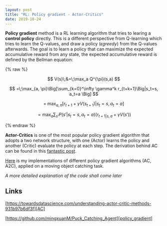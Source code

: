 ```yaml
---
layout: post
title: "RL: Policy gradient - Actor-Critics"
date: 2019-10-24
---
```


**Policy gradient** method is a RL learning algorithm that tries to learing a **control policy** directly. This is a different perspective from Q-learning which tries to learn the Q-values, and draw a policy ($\epsilon greedy$) from the Q-values afterwards. The goal is to learn a policy that can maximize the expected accumulative reward from any state, the expected accumulative reward is defined by the Bellman equation:

{% raw %}

$$ V(s)\;&=\;\max_a Q^{\pi}(s,a) $$

$$ =\;\max_{a, \pi}\Big[\sum_{k=0}^\infty \gamma^k r_{t+k+1}\Big|s_t=s, a_t=a \Big] $$

$$ =\;\max_{a, \pi}\Big[r_{t+1} + \gamma V(s_{t+1}) \Big|s_t=s, a_t=a \Big] $$

$$ =\max_a \sum_{s'} P(s'|s_t=s, a_t=a) \big(r_{t+1|s,a} + \gamma V(s')\Big) $$

{% endraw %}

**Actor-Critics** is one of the most popular policy gradient algorithm that adopts a two network structure, with one (Actor) learns the policy and another (Critic) evaluate the policy at each step. The derivation behind AC can be found in this [fantastic post][AC].

  [AC]: https://towardsdatascience.com/understanding-actor-critic-methods-931b97b6df3f

[Here][policy_gradient] is my implementations of different policy gradient algorithms (AC, A2C), applied on a moving object catching task.

  [policy_gradient]: https://github.com/mingxuanM/Puck_Catching_Agent

_A more detailed explanation of the code shall come later_


## Links

[https://towardsdatascience.com/understanding-actor-critic-methods-931b97b6df3f][AC]

[https://github.com/mingxuanM/Puck_Catching_Agent][policy_gradient]
